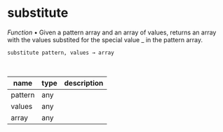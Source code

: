 # substitute

_Function_ &bull; Given a pattern array and an array of values, returns an array with the values substited for the special value \_ in the pattern array.

<pre><code>substitute pattern, values &rarr; array</code></pre>
<br>

| name | type | description |
|------|------|-------------|
|pattern|any||
|values|any||
|array|any||


